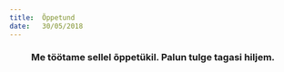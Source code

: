 ```yaml
---
title:  Õppetund
date:   30/05/2018
---
```


### <center>Me töötame sellel õppetükil. Palun tulge tagasi hiljem.</center>